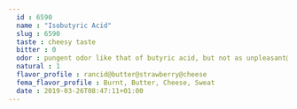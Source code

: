 ```yaml
---
  id : 6590
  name : "Isobutyric Acid"
  slug : 6590
  taste : cheesy taste
  bitter : 0
  odor : pungent odor like that of butyric acid, but not as unpleasant@sharp, butter-fat-like odor
  natural : 1
  flavor_profile : rancid@butter@strawberry@cheese
  fema_flavor_profile : Burnt, Butter, Cheese, Sweat
  date : 2019-03-26T08:47:11+01:00
---
```



